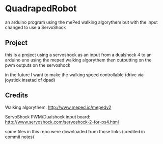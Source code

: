 # QuadrapedRobot

an arduino program using the mePed walking algorythem but with the input changed to use a ServoShock

## Project

this is a project using a servoshock as an input from a dualshock 4 to an arduino uno using the meped walking algorythem then outputting on the pwm outputs on the servoshock

in the future I want to make the walking speed controllable (drive via joystick insetad of dpad)

## Credits

Walking algorythem: http://www.meped.io/mepedv2

ServoShock PWM/Dualshock input board: http://www.servoshock.com/servoshock-2-for-ps4.html

some files in this repo were downloaded from those links (credited in commit notes)
